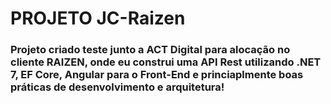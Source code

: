 <h1> PROJETO JC-Raizen</h1>

<h3>Projeto criado teste junto a ACT Digital para alocação no cliente RAIZEN, onde eu construi uma <b>API Rest utilizando .NET 7, EF Core, Angular para o Front-End</b> e princiaplmente boas práticas de desenvolvimento e arquitetura!</h3>



